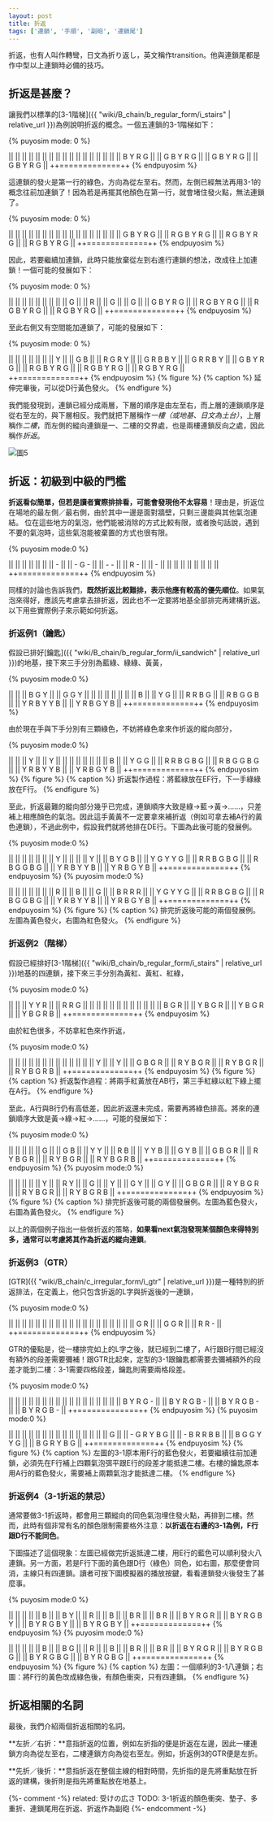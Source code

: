```yaml
---
layout: post
title: 折返
tags: ['連鎖', '手順', '副砲', '連鎖尾']
---
```


折返，也有人叫作轉彎，日文為折り返し，英文稱作transition。他與連鎖尾都是作中型以上連鎖時必備的技巧。

## 折返是甚麼？

讓我們以標準的[3-1階梯]({{ "wiki/B_chain/b_regular_form/i_stairs" | relative_url }})為例說明折返的概念。一個五連鎖的3-1階梯如下：

{% puyosim mode: 0 %}
                 
||             ||
||             ||
||             ||
||             ||
||             ||
||             ||
||             ||
||             ||
||   B Y R G   ||
||   G B Y R G ||
||   G B Y R G ||
||   G B Y R G ||
++=============++
{% endpuyosim %}

這連鎖的發火是第一行的綠色，方向為從左至右。然而，左側已經無法再用3-1的概念往前加連鎖了！因為若是再擺其他顏色在第一行，就會堵住發火點，無法連鎖了。

{% puyosim mode: 0 %}
                 
||             ||
||             ||
||             ||
||             ||
||             ||
||             ||
||             ||
||             ||
|| G B Y R G   ||
|| R G B Y R G ||
|| R G B Y R G ||
|| R G B Y R G ||
++=============++
{% endpuyosim %}

因此，若要繼續加連鎖，此時只能放棄從左到右進行連鎖的想法，改成往上加連鎖！一個可能的發展如下：

{% puyosim mode: 0 %}
                 
||             ||
||             ||
||             ||
||             ||
|| G           ||
|| R           ||
|| G           ||
|| G           ||
|| G B Y R G   ||
|| R G B Y R G ||
|| R G B Y R G ||
|| R G B Y R G ||
++=============++
{% endpuyosim %}

至此右側又有空間能加連鎖了，可能的發展如下：

{% puyosim mode: 0 %}
                 
||             ||
||             ||
||             ||
||       Y     ||
|| G       B   ||
|| R G R   Y   ||
|| G R B B Y   ||
|| G R R B Y   ||
|| G B Y R G   ||
|| R G B Y R G ||
|| R G B Y R G ||
|| R G B Y R G ||
++=============++
{% endpuyosim %}
{% figure %}
{% caption %}
延伸完畢後，可以從D行黃色發火。
{% endfigure %}

我們能發現到，連鎖已經分成兩層，下層的順序是由左至右，而上層的連鎖順序是從右至左的，與下層相反。我們就把下層稱作*一樓（或地基、日文為土台）*，上層稱作*二樓*，而左側的縱向連鎖是一、二樓的交界處，也是兩樓連鎖反向之處，因此稱作*折返*。

![圖5](https://i.imgur.com/Gbujhc7.png)

## 折返：初級到中級的門檻

**折返看似簡單，但若是讀者實際排排看，可能會發現他不太容易**！理由是，折返位在場地的最左側／最右側，由於其中一邊是面對牆壁，只剩三邊能與其他氣泡連結。
位在這些地方的氣泡，他們能被消除的方式比較有限，或者換句話說，遇到不要的氣泡時，這些氣泡能被棄置的方式也很有限。

{% puyosim mode:0 %}
                 
||             ||
||             ||
||             ||
||       -     ||
||     - G -   ||
|| -     -     ||
|| R -         ||
|| -           ||
||             ||
||             ||
||             ||
||             ||
++=============++
{% endpuyosim %}

同樣的討論也告訴我們，**既然折返比較難排，表示他應有較高的優先順位**。如果氣泡來得好，應該先考慮拿去排折返，因此也不一定要將地基全部排完再建構折返。以下用些實際例子來示範如何折返。

### 折返例1（鑰匙）

假設已排好[鑰匙]({{ "wiki/B_chain/b_regular_form/ii_sandwich" | relative_url }})的地基，接下來三手分別為藍綠、綠綠、黃黃，

{% puyosim mode:0 %}
                 
||             ||
||   B   G   Y ||
||   G   G   Y ||
||             ||
||             ||
||             ||
||     B       ||
|| Y   G       ||
|| R R B G     ||
|| R B G G B   ||
|| Y R B Y Y B ||
|| Y R B G Y B ||
++=============++
{% endpuyosim %}

由於現在手與下手分別有三顆綠色，不妨將綠色拿來作折返的縱向部分，

{% puyosim mode:0 %}
                 
||             ||
||   Y         ||
||   Y         ||
||             ||
||             ||
||             ||
||     B       ||
|| Y   G     G ||
|| R R B G B G ||
|| R B G G B G ||
|| Y R B Y Y B ||
|| Y R B G Y B ||
++=============++
{% endpuyosim %}
{% figure %}
{% caption %}
折返製作過程：將藍綠放在EF行，下一手綠綠放在F行。
{% endfigure %}

至此，折返最難的縱向部分幾乎已完成，連鎖順序大致是綠→藍→黃→……，只差補上相應顏色的氣泡。因此這手黃黃不一定要拿來補折返（例如可拿去補A行的黃色連鎖），不過此例中，假設我們就將他排在DE行。下圖為此後可能的發展例。

{% puyosim mode:0 %}
                 
||             ||
||             ||
||             ||
||       Y     ||
||             ||
||           Y ||
||     B Y G B ||
|| Y   G Y Y G ||
|| R R B G B G ||
|| R B G G B G ||
|| Y R B Y Y B ||
|| Y R B G Y B ||
++=============++
{% endpuyosim %}
{% puyosim mode:0 %}
                 
||             ||
||             ||
||             ||
||       R     ||
||           B ||
||           G ||
||     B R R R ||
|| Y   G Y Y G ||
|| R R B G B G ||
|| R B G G B G ||
|| Y R B Y Y B ||
|| Y R B G Y B ||
++=============++
{% endpuyosim %}
{% figure %}
{% caption %}
排完折返後可能的兩個發展例。左圖為黃色發火，右圖為紅色發火。
{% endfigure %}

### 折返例2（階梯）

假設已經排好[3-1階梯]({{ "wiki/B_chain/b_regular_form/i_stairs" | relative_url }})地基的四連鎖，接下來三手分別為黃紅、黃紅、紅綠，

{% puyosim mode:0 %}
                 
||             ||
||   Y   Y   R ||
||   R   R   G ||
||             ||
||             ||
||             ||
||             ||
||             ||
||   B G R     ||
||   Y B G R   ||
||   Y B G R   ||
||   Y B G R B ||
++=============++
{% endpuyosim %}

由於紅色很多，不妨拿紅色來作折返，

{% puyosim mode:0 %}
                 
||             ||
||             ||
||             ||
||             ||
||             ||
||             ||
||   Y         ||
||   Y         ||
|| G B G R     ||
|| R Y B G R   ||
|| R Y B G R   ||
|| R Y B G R B ||
++=============++
{% endpuyosim %}
{% figure %}
{% caption %}
折返製作過程：將兩手紅黃放在AB行，第三手紅綠以紅下綠上擺在A行。
{% endfigure %}

至此，A行與B行仍有高低差，因此折返還未完成，需要再將綠色排高。將來的連鎖順序大致是黃→綠→紅→……，可能的發展如下：

{% puyosim mode:0 %}
                 
||             ||
||             ||
||   G         ||
||   G B       ||
|| Y Y         ||
|| R B         ||
|| Y Y B       ||
|| G Y B       ||
|| G B G R     ||
|| R Y B G R   ||
|| R Y B G R   ||
|| R Y B G R B ||
++=============++
{% endpuyosim %}
{% puyosim mode:0 %}
                 
||             ||
||             ||
|| Y           ||
|| R Y         ||
|| G           ||
|| Y           ||
|| G Y         ||
|| G Y         ||
|| G B G R     ||
|| R Y B G R   ||
|| R Y B G R   ||
|| R Y B G R B ||
++=============++
{% endpuyosim %}
{% figure %}
{% caption %}
排完折返後可能的兩個發展例。左圖為藍色發火，右圖為黃色發火。
{% endfigure %}

以上的兩個例子指出一些做折返的策略，**如果看next氣泡發現某個顏色來得特別多，通常可以考慮將其作為折返的縱向連鎖**。

### 折返例3（GTR）

[GTR]({{ "wiki/B_chain/c_irregular_form/i_gtr" | relative_url }})是一種特別的折返排法，在定義上，他只包含折返的L字與折返後的一連鎖，

{% puyosim mode:0 %}
                 
||             ||
||             ||
||             ||
||             ||
||             ||
||             ||
||             ||
||             ||
||             ||
|| G R         ||
|| G G R       ||
|| R R -       ||
++=============++
{% endpuyosim %}

GTR的優點是，從一樓排完如上的L字之後，就已經到二樓了，A行跟B行間已經沒有額外的段差需要彌補！跟GTR比起來，定型的3-1跟鑰匙都需要去彌補額外的段差才能到二樓：3-1需要四格段差，鑰匙則需要兩格段差。

{% puyosim mode:0 %}
                 
||             ||
||             ||
||             ||
||             ||
||             ||
||             ||
||             ||
||             ||
||   B Y R G - ||
|| B Y R G B - ||
|| B Y R G B - ||
|| B Y R G B - ||
++=============++
{% endpuyosim %}
{% puyosim mode:0 %}
                 
||             ||
||             ||
||             ||
||             ||
||             ||
||             ||
||             ||
||           G ||
|| - G R Y B G ||
|| - B R R B B ||
|| B G G Y Y G ||
|| B G R Y B G ||
++=============++
{% endpuyosim %}
{% figure %}
{% caption %}
左圖的3-1原本用F行的藍色發火，若要繼續往前加連鎖，必須先在F行補上四顆氣泡弭平跟E行的段差才能抵達二樓。右樓的鑰匙原本用A行的藍色發火，需要補上兩顆氣泡才能抵達二樓。
{% endfigure %}

### 折返例4（3-1折返的禁忌）

通常要做3-1折返時，都會用三顆縱向的同色氣泡埋住發火點，再排到二樓。然而，此時有個非常有名的顏色限制需要格外注意：**以折返在右邊的3-1為例，F行跟D行不能同色**。

下圖描述了這個現象：左圖已經做完折返抵達二樓，用E行的藍色可以順利發火八連鎖。另一方面，若是F行下面的黃色跟D行（綠色）同色，如右圖，那麼便會同消，主線只有四連鎖。讀者可按下圖模擬器的播放按鍵，看看連鎖發火後發生了甚麼事。

{% puyosim mode:0 %}
                 
||             ||
||             ||
||           B ||
||         B Y ||
||           R ||
||           B ||
||         B R ||
||         B R ||
||   B Y R G R ||
|| B Y R G B Y ||
|| B Y R G B Y ||
|| B Y R G B Y ||
++=============++
{% endpuyosim %}
{% puyosim mode:0 %}
                 
||             ||
||             ||
||           B ||
||         B G ||
||           R ||
||           B ||
||         B R ||
||         B R ||
||   B Y R G R ||
|| B Y R G B G ||
|| B Y R G B G ||
|| B Y R G B G ||
++=============++
{% endpuyosim %}
{% figure %}
{% caption %}
左圖：一個順利的3-1八連鎖；右圖：將F行的黃色改成綠色後，有顏色衝突，只有四連鎖。
{% endfigure %}

## 折返相關的名詞

最後，我們介紹兩個折返相關的名詞。

**左折／右折：**意指折返的位置，例如左折指的便是折返在左邊，因此一樓連鎖方向為從左至右，二樓連鎖方向為從右至左。例如，折返例3的GTR便是左折。

**先折／後折：**意指折返在整個主線的相對時間，先折指的是先將重點放在折返的建構，後折則是指先將重點放在地基上。

{%- comment -%}
related:
受けの広さ
TODO:
3-1折返的顏色衝突、墊子、多重折、連鎖尾用在折返、折返作為副砲
{%- endcomment -%}
